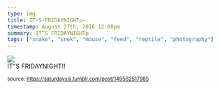 ```yaml
---
type: img
title: IT-S-FRIDAYNIGHTp-
timestamp: August 27th, 2016 12:00pm
summary: IT”S FRIDAYNIGHTp 
tags: ["snake", "snek", "mouse", "feed", "reptile", "photography"]
---
```

<img src="../media/149562517985.gif"/>
                                                                                          <div class="caption">
IT”S FRIDAYNIGHT!!
 
                                    
                
                
                
                
                                
<small>source: https://saturdayxiii.tumblr.com/post/149562517985</small>